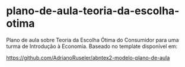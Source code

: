 # plano-de-aula-teoria-da-escolha-otima

Plano de aula sobre Teoria da Escolha Ótima do Consumidor para uma turma de Introdução à Economia. Baseado no template disponível em:

https://github.com/AdrianoRuseler/abntex2-modelo-plano-de-aula
